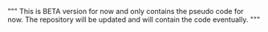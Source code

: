 """
This is BETA version for now and only contains the pseudo code for now. 
The repository will be updated and will contain the code eventually.
"""
